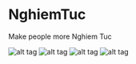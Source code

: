 NghiemTuc
=========

Make people more Nghiem Tuc

![alt tag](https://raw.github.com/hgia1234/NghiemTuc/master/IMG_1249.JPG)
![alt tag](https://raw.github.com/hgia1234/NghiemTuc/master/IMG_1250.JPG)
![alt tag](https://raw.github.com/hgia1234/NghiemTuc/master/IMG_1251.JPG)
![alt tag](https://raw.github.com/hgia1234/NghiemTuc/master/IMG_1252.JPG)
